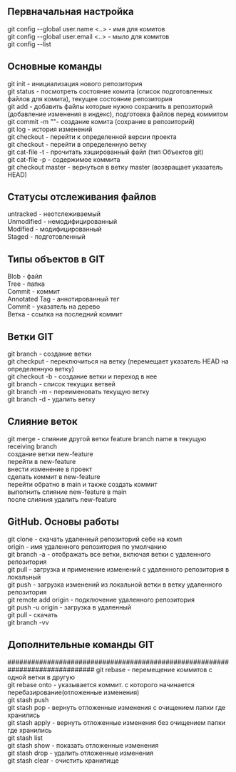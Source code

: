## Первначальная настройка
git config --global user.name <..> - имя для комитов  
git config --global user.email <..> - мыло для комитов  
git config --list  

## Основные команды
git init - инициализация нового репозитория  
git status - посмотреть состояние комита (список подготовленных файлов для комита), текущее состояние репозитория  
git add <files> - добавить файлы которые нужно сохранить в репозиторий (добавление изменения в индекс), подготовка файлов перед коммитом  
git commit -m "<message>"- создание комита (сохрание в репозиторий)  
git log - история изменений  
git checkout <commit hash>- перейти к определенной версии проекта  
git checkout <branch name> - перейти в определенную ветку  
git cat-file -t <hash> - прочитать хэшированный файл (тип Объектов git)  
git cat-file -p <hash> - содержимое коммита  
git checkout master - вернуться в ветку master (возвращает указатель HEAD)  

## Cтатусы отслеживания файлов

untracked - неотслеживаемый  
Unmodified - немодифицированный  
Modified - модифицированный  
Staged - подготовленный  

## Типы объектов в GIT

Blob - файл  
Tree - папка  
Commit - коммит  
Annotated Tag - аннотированный тег  
Commit - указатель на дерево  
Ветка - ссылка на последний коммит  

## Ветки GIT

git branch <branch name> - создание ветки  
git checkput <branch name> - переключиться на ветку (перемещает указатель HEAD на определенную ветку)  
git checkout -b <branch name> - создание ветки и переход в нее  
git branch - список текущих ветвей  
git branch -m <new branch name> - переименовать текущую ветку  
git branch -d <branch name> - удалить ветку  

## Cлияние веток

git merge <feature branch name> - слияние другой ветки feature branch name в текущую receiving branch  
создание ветки new-feature  
перейти в new-feature  
внести изменение в проект  
сделать коммит в new-feature  
перейти обратно в main и также создать коммит  
выполнить слияние new-feature в main  
после слияния удалить new-feature  

## GitHub. Основы работы
git clone <url> - скачать удаленный репозиторий себе на комп  
origin - имя удаленного репозитория по умолчанию  
git branch -a - отображать все ветки, включая ветки с удаленного репозитория  
git pull - загрузка и применение изменений с удаленного репозитория в локальный  
git push - загрузка изменений из локальной ветки в ветку удаленного репозитория  
git remote add origin <url> - подключение удаленного репозитория  
git push -u origin <branch> - загрузка в удаленный  
git pull - скачать  
git branch -vv  

## Дополнительные команды GIT
##############################################################################
git rebase - перемещение коммитов с одной ветки в другую  
git rebase onto - указывается коммит. с которого начинается перебазирование(отложенные изменения)  
git stash push  
git stash pop - вернуть отложенные изменения с очищением папки где хранились  
git stash apply - вернуть отложенные изменения без очищением папки где хранились  
git stash list  
git stash show - показать отложенные изменения  
git stash drop - удалить отложенные изменения  
git stash clear - очистить хранилище  